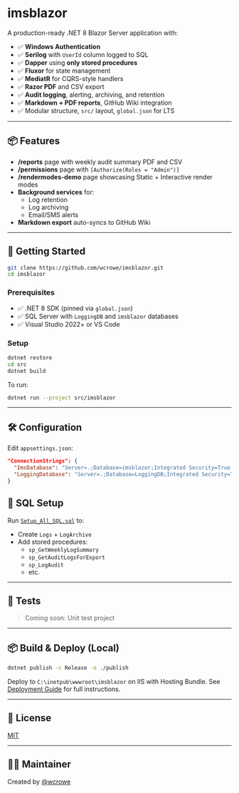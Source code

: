 # imsblazor

A production-ready .NET 8 Blazor Server application with:

- ✅ **Windows Authentication**
- ✅ **Serilog** with `UserId` column logged to SQL
- ✅ **Dapper** using **only stored procedures**
- ✅ **Fluxor** for state management
- ✅ **MediatR** for CQRS-style handlers
- ✅ **Razor PDF** and CSV export
- ✅ **Audit logging**, alerting, archiving, and retention
- ✅ **Markdown + PDF reports**, GitHub Wiki integration
- ✅ Modular structure, `src/` layout, `global.json` for LTS

---

## 📦 Features
- **/reports** page with weekly audit summary PDF and CSV
- **/permissions** page with `[Authorize(Roles = "Admin")]`
- **/rendermodes-demo** page showcasing Static + Interactive render modes
- **Background services** for:
  - Log retention
  - Log archiving
  - Email/SMS alerts
- **Markdown export** auto-syncs to GitHub Wiki

---

## 🚀 Getting Started

```bash
git clone https://github.com/wcrowe/imsblazor.git
cd imsblazor
```

### Prerequisites
- ✅ .NET 8 SDK (pinned via `global.json`)
- ✅ SQL Server with `LoggingDB` and `imsblazor` databases
- ✅ Visual Studio 2022+ or VS Code

### Setup
```bash
dotnet restore
cd src
dotnet build
```

To run:
```bash
dotnet run --project src/imsblazor
```

---

## 🛠 Configuration

Edit `appsettings.json`:
```json
"ConnectionStrings": {
  "ImsDatabase": "Server=.;Database=imsblazor;Integrated Security=True;",
  "LoggingDatabase": "Server=.;Database=LoggingDB;Integrated Security=True;"
}
```

## 📄 SQL Setup
Run [`Setup_All_SQL.sql`](./src/sql/Setup_All_SQL.sql) to:
- Create `Logs` + `LogArchive`
- Add stored procedures:
  - `sp_GetWeeklyLogSummary`
  - `sp_GetAuditLogsForExport`
  - `sp_LogAudit`
  - etc.

---

## 🧪 Tests
> Coming soon: Unit test project

---

## 📦 Build & Deploy (Local)
```bash
dotnet publish -c Release -o ./publish
```

Deploy to `C:\inetpub\wwwroot\imsblazor` on IIS with Hosting Bundle.
See [Deployment Guide](https://github.com/wcrowe/imsblazor/wiki) for full instructions.

---

## 📜 License
[MIT](LICENSE)

---

## 👨‍💻 Maintainer
Created by [@wcrowe](https://github.com/wcrowe)
